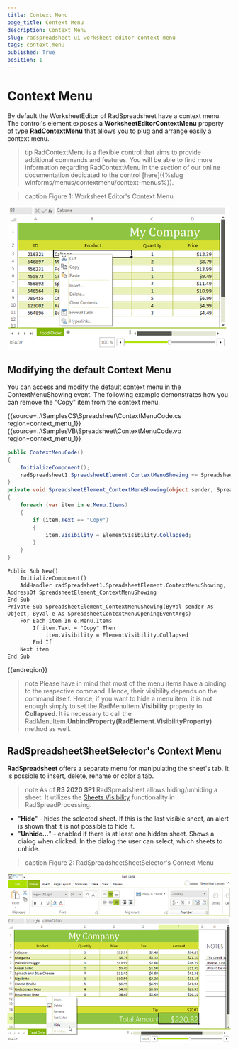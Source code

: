 ```yaml
---
title: Context Menu
page_title: Context Menu
description: Context Menu
slug: radspreadsheet-ui-worksheet-editor-context-menu
tags: context,menu
published: True
position: 1
---
```


# Context Menu

By default the WorksheetEditor of RadSpreadsheet have a context menu. The control's element exposes a __WorksheetEditorContextMenu__ property of type __RadContextMenu__ that allows you to plug and arrange easily a context menu.      

>tip RadContextMenu is a flexible control that aims to provide additional commands and features. You will be able to find more information regarding RadContextMenu in the section of our online documentation dedicated to the control [here]({%slug winforms/menus/contextmenu/context-menus%}).
>

>caption Figure 1: Worksheet Editor's Context Menu

![Rad Spreadsheet UI Worksheet Editor Context Menu 01](images/RadSpreadsheet_UI_Worksheet_Editor_Context_Menu_01.png)

## Modifying the default Context Menu

You can access and modify the default context menu in the ContextMenuShowing event. The following example demonstrates how you can remove the "Copy" item from the context menu.

{{source=..\SamplesCS\Spreadsheet\ContextMenuCode.cs region=context_menu_1}} 
{{source=..\SamplesVB\Spreadsheet\ContextMenuCode.vb region=context_menu_1}}

````C#
public ContextMenuCode()
{
    InitializeComponent();
    radSpreadsheet1.SpreadsheetElement.ContextMenuShowing += SpreadsheetElement_ContextMenuShowing;
}
private void SpreadsheetElement_ContextMenuShowing(object sender, SpreadsheetContextMenuOpeningEventArgs e)
{
    foreach (var item in e.Menu.Items)
    {
        if (item.Text == "Copy")
        {
            item.Visibility = ElementVisibility.Collapsed;
        }
    }
}

````
````VB.NET
Public Sub New()
    InitializeComponent()
    AddHandler radSpreadsheet1.SpreadsheetElement.ContextMenuShowing, AddressOf SpreadsheetElement_ContextMenuShowing
End Sub
Private Sub SpreadsheetElement_ContextMenuShowing(ByVal sender As Object, ByVal e As SpreadsheetContextMenuOpeningEventArgs)
    For Each item In e.Menu.Items
        If item.Text = "Copy" Then
            item.Visibility = ElementVisibility.Collapsed
        End If
    Next item
End Sub

```` 
 
{{endregion}}

>note Please have in mind that most of the menu items have a binding to the respective command. Hence, their visibility depends on the command itself. Hence, if you want to hide a menu item, it is not enough simply to set the RadMenuItem.**Visibility** property to **Collapsed**. It is necessary to call the RadMenuItem.**UnbindProperty(RadElement.VisibilityProperty)** method as well.

## RadSpreadsheetSheetSelector's Context Menu

**RadSpreadsheet** offers a separate menu for manipulating the sheet's tab. It is possible to insert, delete, rename or color a tab.

>note As of **R3 2020 SP1** RadSpreadsheet allows hiding/unhiding a sheet. It utilizes the [Sheets Visibility](https://docs.telerik.com/devtools/document-processing/libraries/radspreadprocessing/working-with-worksheets/sheets-visiblility)  functionality in RadSpreadProcessing.


* "**Hide**" - hides the selected sheet. If this is the last visible sheet, an alert is shown that it is not possible to hide it.
* "**Unhide...**" - enabled if there is at least one hidden sheet. Shows a dialog when clicked. In the dialog the user can select, which sheets to unhide.
>

>caption Figure 2: RadSpreadsheetSheetSelector's Context Menu

![Rad Spreadsheet UI Worksheet Editor Context Menu 02](images/RadSpreadsheet_UI_Worksheet_Editor_Context_Menu_02.png)

